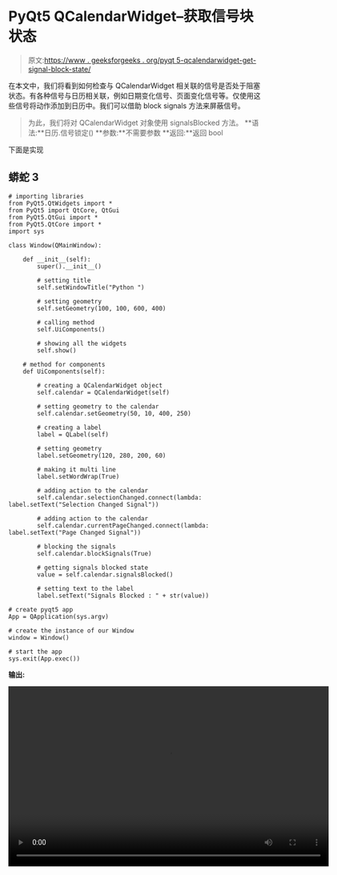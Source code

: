 # PyQt5 QCalendarWidget–获取信号块状态

> 原文:[https://www . geeksforgeeks . org/pyqt 5-qcalendarwidget-get-signal-block-state/](https://www.geeksforgeeks.org/pyqt5-qcalendarwidget-getting-signals-block-state/)

在本文中，我们将看到如何检查与 QCalendarWidget 相关联的信号是否处于阻塞状态。有各种信号与日历相关联，例如日期变化信号、页面变化信号等。仅使用这些信号将动作添加到日历中。我们可以借助 block signals 方法来屏蔽信号。

> 为此，我们将对 QCalendarWidget 对象使用 signalsBlocked 方法。
> **语法:**日历.信号锁定()
> **参数:**不需要参数
> **返回:**返回 bool

下面是实现

## 蟒蛇 3

```
# importing libraries
from PyQt5.QtWidgets import *
from PyQt5 import QtCore, QtGui
from PyQt5.QtGui import *
from PyQt5.QtCore import *
import sys

class Window(QMainWindow):

    def __init__(self):
        super().__init__()

        # setting title
        self.setWindowTitle("Python ")

        # setting geometry
        self.setGeometry(100, 100, 600, 400)

        # calling method
        self.UiComponents()

        # showing all the widgets
        self.show()

    # method for components
    def UiComponents(self):

        # creating a QCalendarWidget object
        self.calendar = QCalendarWidget(self)

        # setting geometry to the calendar
        self.calendar.setGeometry(50, 10, 400, 250)

        # creating a label
        label = QLabel(self)

        # setting geometry
        label.setGeometry(120, 280, 200, 60)

        # making it multi line
        label.setWordWrap(True)

        # adding action to the calendar
        self.calendar.selectionChanged.connect(lambda: label.setText("Selection Changed Signal"))

        # adding action to the calendar
        self.calendar.currentPageChanged.connect(lambda: label.setText("Page Changed Signal"))

        # blocking the signals
        self.calendar.blockSignals(True)

        # getting signals blocked state
        value = self.calendar.signalsBlocked()

        # setting text to the label
        label.setText("Signals Blocked : " + str(value))

# create pyqt5 app
App = QApplication(sys.argv)

# create the instance of our Window
window = Window()

# start the app
sys.exit(App.exec())
```

**输出:**

<video class="wp-video-shortcode" id="video-424920-1" width="640" height="360" preload="metadata" controls=""><source type="video/mp4" src="https://media.geeksforgeeks.org/wp-content/uploads/20200605012223/Python-2020-06-05-01-22-02.mp4?_=1">[https://media.geeksforgeeks.org/wp-content/uploads/20200605012223/Python-2020-06-05-01-22-02.mp4](https://media.geeksforgeeks.org/wp-content/uploads/20200605012223/Python-2020-06-05-01-22-02.mp4)</video>